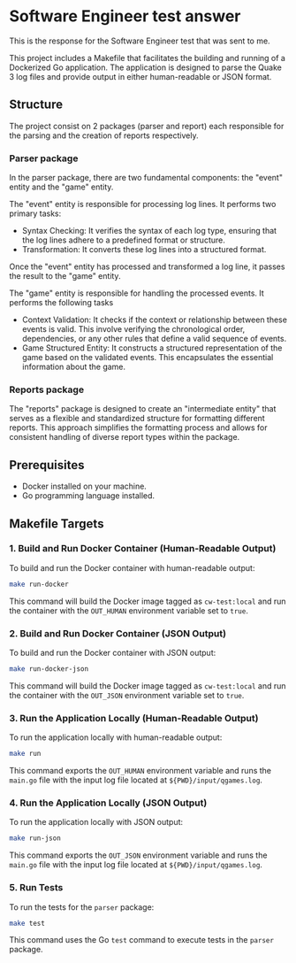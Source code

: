 # Software Engineer test answer
This is the response for the Software Engineer test that was sent to me.

This project includes a Makefile that facilitates the building and running of a Dockerized Go application. The application is designed to parse the Quake 3 log files and provide output in either human-readable or JSON format.

## Structure
The project consist on 2 packages (parser and report) each responsible for the parsing and the creation of reports respectively.

### Parser package
In the parser package, there are two fundamental components: the "event" entity and the "game" entity.

The "event" entity is responsible for processing log lines. It performs two primary tasks:
- Syntax Checking: It verifies the syntax of each log type, ensuring that the log lines adhere to a predefined format or structure.
- Transformation: It converts these log lines into a structured format.

Once the "event" entity has processed and transformed a log line, it passes the result to the "game" entity.

The "game" entity is responsible for handling the processed events. It performs the following tasks
- Context Validation: It checks if the context or relationship between these events is valid. This involve verifying the chronological order, dependencies, or any other rules that define a valid sequence of events.
- Game Structured Entity: It constructs a structured representation of the game based on the validated events. This encapsulates the essential information about the game.


### Reports package
The "reports" package is designed to create an "intermediate entity" that serves as a flexible and standardized structure for formatting different reports. This approach simplifies the formatting process and allows for consistent handling of diverse report types within the package.

## Prerequisites

- Docker installed on your machine.
- Go programming language installed.

## Makefile Targets

### 1. Build and Run Docker Container (Human-Readable Output)

To build and run the Docker container with human-readable output:

```bash
make run-docker
```

This command will build the Docker image tagged as `cw-test:local` and run the container with the `OUT_HUMAN` environment variable set to `true`.

### 2. Build and Run Docker Container (JSON Output)

To build and run the Docker container with JSON output:

```bash
make run-docker-json
```

This command will build the Docker image tagged as `cw-test:local` and run the container with the `OUT_JSON` environment variable set to `true`.

### 3. Run the Application Locally (Human-Readable Output)

To run the application locally with human-readable output:

```bash
make run
```

This command exports the `OUT_HUMAN` environment variable and runs the `main.go` file with the input log file located at `${PWD}/input/qgames.log`.

### 4. Run the Application Locally (JSON Output)

To run the application locally with JSON output:

```bash
make run-json
```

This command exports the `OUT_JSON` environment variable and runs the `main.go` file with the input log file located at `${PWD}/input/qgames.log`.

### 5. Run Tests

To run the tests for the `parser` package:

```bash
make test
```

This command uses the Go `test` command to execute tests in the `parser` package.
